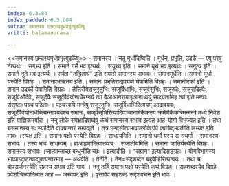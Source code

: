 ```yaml
---
index: 6.3.84
index_padded: 6.3.084
sutra: समानस्य छन्दस्यमूर्धप्रभृत्युदर्केषु
vritti: balamanorama

---
```

<<समानस्य छन्दस्यमूर्धप्रभृत्युदर्केषु>> - समानस्य । नतु मूर्धादिष्विति । मूर्धन्, प्रभृति, उदर्क — एषु परेषु नेत्यर्थः । सगभ्र्य इति । समाने गर्भे भव इत्यर्थः । सयूथ्य इति । समाने यूथे भव इत्यर्थः । सनुत्य इति । समाने नुते भव इत्यर्थः । सर्वत्र "तद्धितार्थ" इति समासे समानस्य सभावः । समानमूर्धेति । समानो मूर्धा यस्येति विग्रहः । समानप्रभऋतय इति । समानः प्रभृतिराद्यवयवो येषामिति विग्रहः । समानोदर्का इति । समान उदर्को येषामिति विग्रहः । तैत्तिरीयेसजूरृतुभिः, सजूर्विधाभिः, सजूर्वसुभिः, सजूरुदैः, सजूरादित्यैः, सजूर्विऔर्देवैः, सजूर्देवैः सजूर्देवैर्वयोनाधैरग्नये त्वा वैआआनरायाइआनाध्वर्यु सादयतामिह त्वा॑ इति मन्त्राः संसृष्टाः पञ्च पठिताः । पञ्चस्वपि मन्त्रेषु सजूरृतुभिः, सजूर्विधाभिरित्ययम् आद्यवयवः, सजूर्देवैर्वयोनाधैरित्यन्तावयवश्च समानः, सजूर्वसुभिरित्यादिपञ्चानामेकैकस्य क्रमेणैकैकस्मिन्मन्त्रे मध्ये निवेश इति याज्ञिकमर्यादा । ननु लोके सपक्षादिशब्देषु कथं समानस्य सभाव इत्यत आह-योगो विभज्यत इति । तथा चसमानस्य सः स्या॑दिति वाक्यान्तरं सम्पद्यते । तत्र छन्दसीत्यभावाल्लोकेऽपि क्वचिद्भवतीति लभ्यत इति भावः ।सपक्ष इति । समानः पक्षो यस्येति विग्रहः । साधम्र्यमिति । समानो धर्मो यस्य स सधर्मा । समानस्य सभावः । तस्य भावः साधम्र्यम् । ब्राआहृणादित्वात्ष्यञ् । सजातीयमिति । समाना जातिर्यस्येति विग्रहः । समानस्य सभावः ।जात्यान्ताच्छ बन्धुनी॑ति च्छः । इत्यादीति । "सग्राम" इत्यादिसङ्ग्रहः । योगविभागस्य भाष्याऽदृष्टत्वाद्युक्त्यन्तरमाह — अथवेति । तेनेति । तेन=सदृशब्देन बहुव्रीहिरित्यन्वयः । तथा च वोपसर्जनस्ये॑ति सहस्य सभाव इति भावः । ननु तर्हिं समानः पक्षो यस्येति कथं विग्रहः । सहशब्दस्यैव विग्रहे प्रवेशौचित्यादित्यत आह — अस्वपद इति । वृत्तावेव सहशब्दः सदृशवचन इति भावः । 